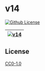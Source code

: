 # v14

[![Github License](https://img.shields.io/github/license/setetres/v14.svg?v=1)](https://github.com/setetres/v14/blob/master/LICENSE)

| [![v14](https://setetres.s3.amazonaws.com/setetres.st/img/share-v14.png?v=1&raw=true)](http://setetres.st) |
| ---------------------------------------------------------------------------------------------------------- |

## License

[CC0-1.0]

[http://setetres.st]: http://setetres.st
[cc0-1.0]: http://creativecommons.org/licenses/cc0/1.0
